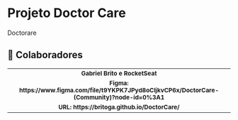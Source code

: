 # Projeto Doctor Care

<p> Doctorare </p>

## 🤝 Colaboradores

<table>
  <tr>
    <td align="center">
        <sub>
          <b>Gabriel Brito e RocketSeat</b>
        </sub>
    </td>
  </tr>
  
  <tr> 
      <td align="center">
          <sub>
            <b>Figma: https://www.figma.com/file/t9YKPK7JPyd8oCljkvCP6x/DoctorCare-(Community)?node-id=0%3A1</b>
          </sub>
      </td>
  </tr>
  
  <tr> 
      <td align="center">
            <sub>
              <b>URL: https://britoga.github.io/DoctorCare/</b>
            </sub>
        </td>
  </tr>
</table>
